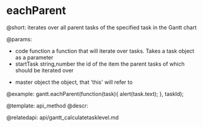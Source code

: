 eachParent
============= 

@short:
	iterates over all parent tasks of the specified task in the Gantt chart

@params:

- code 			function				a function that will iterate over tasks. Takes a task object as a parameter
- startTask		string,number			the id of the item the parent tasks of which should be iterated over
* master		object					the object, that 'this'  will refer to



@example:
gantt.eachParent(function(task){
	alert(task.text);
}, taskId);

@template:	api_method
@descr:

@relatedapi: api/gantt_calculatetasklevel.md